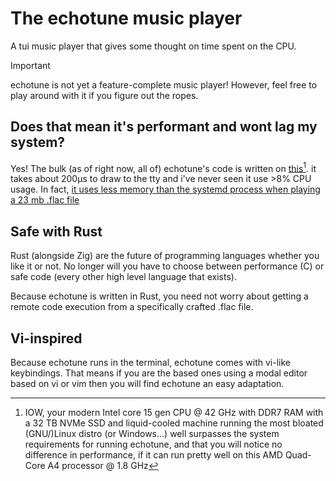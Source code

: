 # The echotune music player

A tui music player that gives some thought on time spent on the CPU.

> [!IMPORTANT]
> echotune is not yet a feature-complete music player! However, feel free to play around with it if you figure out the ropes.

## Does that mean it's performant and wont lag my system?

Yes! The bulk (as of right now, all of) echotune's code is written on [this](https://www.ordinateursarabais.com/produit/acer-es1-521-40hc-hdmi-6-go-ram-1-tb/)[^1]. it takes about 200µs to draw to the tty and i've never seen it use >8% CPU usage. In fact, [it uses less memory than the systemd process when playing a 23 mb .flac file](./docs/img/echotune-less-bloated-than-systemd.png)

## Safe with Rust

Rust (alongside Zig) are the future of programming languages whether you like it or not. No longer will you have to choose between performance (C) or safe code (every other high level language that exists).

Because echotune is written in Rust, you need not worry about getting a remote code execution from a specifically crafted .flac file.

## Vi-inspired

Because echotune runs in the terminal, echotune comes with vi-like keybindings. That means if you are the based ones using a modal editor based on vi or vim then you will find echotune an easy adaptation.

[^1]: IOW, your modern Intel core 15 gen CPU @ 42 GHz with DDR7 RAM with a 32 TB NVMe SSD and liquid-cooled machine running the most bloated (GNU/)Linux distro (or Windows...) well surpasses the system requirements for running echotune, and that you will notice no difference in performance, if it can run pretty well on this AMD Quad-Core A4 processor @ 1.8 GHz

